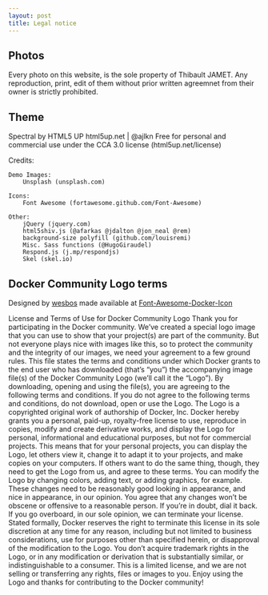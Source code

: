 ```yaml
---
layout: post
title: Legal notice
---
```


## Photos

Every photo on this website, is the sole property of Thibault JAMET.
Any reproduction, print, edit of them without prior written agreemnet
from their owner is strictly prohibited.

## Theme

Spectral by HTML5 UP
html5up.net | @ajlkn
Free for personal and commercial use under the CCA 3.0 license (html5up.net/license)

Credits:

	Demo Images:
		Unsplash (unsplash.com)

	Icons:
		Font Awesome (fortawesome.github.com/Font-Awesome)

	Other:
		jQuery (jquery.com)
		html5shiv.js (@afarkas @jdalton @jon_neal @rem)
		background-size polyfill (github.com/louisremi)
		Misc. Sass functions (@HugoGiraudel)
		Respond.js (j.mp/respondjs)
		Skel (skel.io)


## Docker Community Logo terms

Designed by [wesbos](https://github.com/wesbos) made available at
[Font-Awesome-Docker-Icon](https://github.com/wesbos/Font-Awesome-Docker-Icon)

License and Terms of Use for Docker Community Logo
Thank you for participating in the Docker community. We’ve created
a special logo image that you can use to show that your project(s)
are part of the community. But not everyone plays nice with images
like this, so to protect the community and the integrity of our
images, we need your agreement to a few ground rules.
This file states the terms and conditions under which Docker grants
to the end user who has downloaded (that’s “you”) the accompanying
image file(s) of the Docker Community Logo (we’ll call it the
“Logo”). By downloading, opening and using the file(s), you are
agreeing to the following terms and conditions. If you do not agree
to the following terms and conditions, do not download, open or use
the Logo.
The Logo is a copyrighted original work of authorship of Docker,
Inc. Docker hereby grants you a personal, paid-up, royalty-free
license to use, reproduce in copies, modify and create derivative
works, and display the Logo for personal, informational and
educational purposes, but not for commercial projects. This means
that for your personal projects, you can display the Logo, let
others view it, change it to adapt it to your projects, and make
copies on your computers. If others want to do the same thing,
though, they need to get the Logo from us, and agree to these
terms.
You can modify the Logo by changing colors, adding text, or adding
graphics, for example. These changes need to be reasonably good
looking in appearance, and nice in appearance, in our opinion. You
agree that any changes won’t be obscene or offensive to a
reasonable person. If you’re in doubt, dial it back. If you go
overboard, in our sole opinion, we can terminate your license.
Stated formally, Docker reserves the right to terminate this
license in its sole discretion at any time for any reason,
including but not limited to business considerations, use for
purposes other than specified herein, or disapproval of the
modification to the Logo.
You don’t acquire trademark rights in the Logo, or in any
modification or derivation that is substantially similar, or
indistinguishable to a consumer. This is a limited license, and we
are not selling or transferring any rights, files or images to you.
Enjoy using the Logo and thanks for contributing to the Docker
community!
